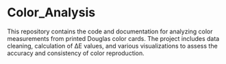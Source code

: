 # Color_Analysis
This repository contains the code and documentation for analyzing color measurements from printed Douglas color cards. The project includes data cleaning, calculation of ΔE values, and various visualizations to assess the accuracy and consistency of color reproduction.
